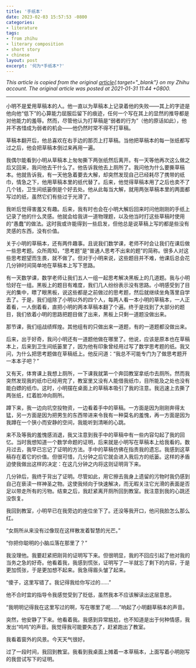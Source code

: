 ```yaml
---
title: '手纸本'
date: 2023-02-03 15:57:53 -0800
categories:
- literature
tags:
- from zhihu
- literary composition
- short story
- chinese
layout: post
excerpt: '何为*手纸本*?'
---
```


*This article is copied from the original
[article](https://zhuanlan.zhihu.com/p/348297133){:target="_blank"} on my Zhihu account.
The original article was posted at 2021-01-31 11:44 +0800.*

---

小明不是爱用草稿本的人。他一直以为草稿本上记录着他的失败——其上的字迹是他向他“低下”的心算能力屈服后留下的痕迹，任何一个写在其上的显然的推导都是对他能力的羞辱。然而，尽管他认为打草稿是“弱者的行为”（他的原话如此），他并不吝惜成为弱者的机会——他仍然时常不得不打草稿。

草稿本翻开后，他总喜欢在右手边的那页上打草稿。当他把草稿本的每一张纸都写过之后，他会把草稿本倒过来再用一遍。

我偶尔能看到小明从草稿本上匆匆撕下两张纸然后离开。有一天等他再次这么做之后又回来，我问他去干什么了。他告诉我他去上厕所了。我问他为什么要撕草稿本。他就告诉我，有一天他急着要去大解，却突然发现自己已经耗尽了携带的纸巾，情急之下，他用草稿本里的纸代替了。后来，他觉得草稿本用了之后也卖不了几个钱，卫生间纸篓倒是个好去处。他从此每当大解，就用两张草稿本里的两面都写过的纸，虽然它们有些过于光滑了。

我听后觉得害羞又有趣。后来，我有时也会在小明大解后回来时问他刚刚的手纸上记录了他的什么灵感。他就会给我讲一道物理题，以及他当时打这些草稿时使用的“愚蠢”的做法。这时我或许能得到一些启发，但他总是说草稿上写的都是些没有灵感的东西，没有价值。

关于小明的草稿本，还有两件趣事。且说我们数学课，老师不时会让我们在课后做一些思考题。众所周知，“思考题”是“普通人思考不出来的题”的简称。很多人对这些思考题望而生畏，就不做了。但对于小明来说，这些题目并不难，他课后总会花几分钟时间简单地在草稿本上写下思路。

有一天数学课，数学老师让我们五人一组一起思考解决黑板上的几道题。我与小明恰好在一组。黑板上的题目有难度，我们几人纷纷表示没有思路。小明感受到了目光的集中，瞟了眼黑板，说这些都是之前做过的思考题，然后就继续坐角落里自学去了。于是，我们组除了小明以外的四个人，每两人看一本小明的草稿本，一人正着看，一人倒着看，直把小明的两本草稿本翻了个遍。终于是找到了大部分的题目，我们依着小明的思路把题目做了出来，黑板上只剩一道题没做出来。

那节课，我们组战绩辉煌。其他组有的只做出来一道题，有的一道题都没做出来。

后来，出于好奇，我问小明还有一道题他做在哪里了。他说，应该是原本也在草稿本上，后来到卫生间纸篓里了，因为他有印象曾经用过写了数学思考题的纸。我又问，为什么把思考题做在草稿纸上。他反问道：“我总不可能专门为了做思考题开一本本子吧？”

又有天，体育课上我想上厕所，一下课我就第一个奔回教室拿纸巾去厕所。然而我突然发现我的纸巾已经用完了，教室里又没有人能借我纸巾，目所能及之处也没有能白嫖的纸巾。这时，小明摆在桌面上的草稿本吸引了我的注意。我迅速上去撕了两张纸，红着脸冲向厕所。

蹲下来，我一边向坑空投物资，一边看着手中的草稿。一方面是因为刚刚奔得太猛，另一方面是因为把男生的东西带进来令我有一种莫名的羞愧，再一方面是因为我蹲在一个狭小而安静的空间，我能听到清晰的心跳。

来不及等我的羞愧感消退，我又注意到我手中的草稿中有一些内容勾起了我的回忆。当时我想知道一个数学命题的证明，后来就是小明写在草稿本上给我看的。数月过去，我早已忘记了证明的方法。手中的草稿仿佛在指责我的遗忘。我感到这草稿存在着它的价值。但很可惜，几分钟之后它就会进入我后方的纸篓。这样的矛盾迫使我做出这样的决定：在这几分钟之内将这则证明背下来。

几分钟后，我终于背出了证明。尽管如此，用它擦去我身上遗留的污物时我仍感到自己在亵渎一样神圣之物。这使我倾向于快速解决，而无暇关注它光滑的表面是否足以带走所有的污物。结束之后，我赶紧离开厕所回到教室。我注意到我的心跳还没恢复。

我回到教室，小明早已在我旁边的座位坐下了。还没等我开口，他问我脸怎么那么红。

“女厕所从来没有过像现在这样散发着智慧的光芒。”

“你把你聪明的小脑瓜落在那里了？”

我没理他。我要赶紧把刚背的证明写下来。但很明显，我的不回应引起了他对我的当务之急的好奇。他看着我，我感到慌张，证明写了一半就忘了剩下的内容，于是更加慌张，于是更加想不起来。我急得眉头皱了起来。

“傻子，这里写错了。我记得我给你写过的……”

他不合时宜的指导令我感觉受到了贬低，虽然我本不应该解读出这层意思。

“我明明记得我在这里写过的啊，写在哪里了呢……”响起了小明翻草稿本的声音。

突然，他安静了下来。他看着我。我感到异常尴尬，也不知道是出于何种情感，我发出“呜呜”的声音。我觉得我可能要失态了，赶紧跑出了教室。

我看着窗外的风景。今天天气很好。

过了一段时间，我回到教室。我看到我桌面上摊着一本草稿本，上面写着小明刚写的我尝试写下的证明。
